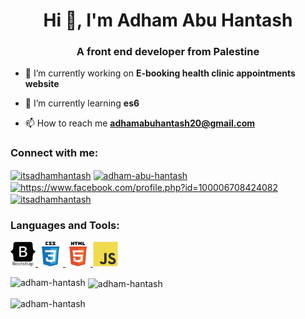 <h1 align="center">Hi 👋, I'm Adham Abu Hantash</h1>
<h3 align="center">A front end developer from Palestine</h3>

- 🔭 I’m currently working on **E-booking health clinic appointments website**

- 🌱 I’m currently learning **es6**

- 📫 How to reach me **adhamabuhantash20@gmail.com**

<h3 align="left">Connect with me:</h3>
<p align="left">
<a href="https://twitter.com/itsadhamhantash" target="blank"><img align="center" src="https://raw.githubusercontent.com/rahuldkjain/github-profile-readme-generator/master/src/images/icons/Social/twitter.svg" alt="itsadhamhantash" height="30" width="40" /></a>
<a href="https://linkedin.com/in/adham-abu-hantash" target="blank"><img align="center" src="https://raw.githubusercontent.com/rahuldkjain/github-profile-readme-generator/master/src/images/icons/Social/linked-in-alt.svg" alt="adham-abu-hantash" height="30" width="40" /></a>
<a href="https://fb.com/https://www.facebook.com/profile.php?id=100006708424082" target="blank"><img align="center" src="https://raw.githubusercontent.com/rahuldkjain/github-profile-readme-generator/master/src/images/icons/Social/facebook.svg" alt="https://www.facebook.com/profile.php?id=100006708424082" height="30" width="40" /></a>
<a href="https://instagram.com/itsadhamhantash" target="blank"><img align="center" src="https://raw.githubusercontent.com/rahuldkjain/github-profile-readme-generator/master/src/images/icons/Social/instagram.svg" alt="itsadhamhantash" height="30" width="40" /></a>
</p>

<h3 align="left">Languages and Tools:</h3>
<p align="left"> <a href="https://getbootstrap.com" target="_blank" rel="noreferrer"> <img src="https://raw.githubusercontent.com/devicons/devicon/master/icons/bootstrap/bootstrap-plain-wordmark.svg" alt="bootstrap" width="40" height="40"/> </a> <a href="https://www.w3schools.com/css/" target="_blank" rel="noreferrer"> <img src="https://raw.githubusercontent.com/devicons/devicon/master/icons/css3/css3-original-wordmark.svg" alt="css3" width="40" height="40"/> </a> <a href="https://www.w3.org/html/" target="_blank" rel="noreferrer"> <img src="https://raw.githubusercontent.com/devicons/devicon/master/icons/html5/html5-original-wordmark.svg" alt="html5" width="40" height="40"/> </a> <a href="https://developer.mozilla.org/en-US/docs/Web/JavaScript" target="_blank" rel="noreferrer"> <img src="https://raw.githubusercontent.com/devicons/devicon/master/icons/javascript/javascript-original.svg" alt="javascript" width="40" height="40"/> </a> </p>

<p><img align="left" src="https://github-readme-stats.vercel.app/api/top-langs?username=adham-hantash&show_icons=true&locale=en&layout=compact" alt="adham-hantash" /></p>

<p>&nbsp;<img align="center" src="https://github-readme-stats.vercel.app/api?username=adham-hantash&show_icons=true&locale=en" alt="adham-hantash" /></p>

<p><img align="center" src="https://github-readme-streak-stats.herokuapp.com/?user=adham-hantash&" alt="adham-hantash" /></p>
